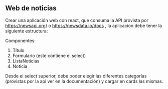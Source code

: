## Web de noticias 
Crear una aplicación web con react, que consuma la API provista por https://newsapi.org/ o https://newsdata.io/docs , la aplicacion debe tener la siguiente estructura:

Componentes:
1. Título
2. Formulario (este contiene el select)
3. ListaNoticias
4. Noticia 

Desde el select superior, debe poder elegir las diferentes categorías (provistas por la api ver en la documentación) y cargar en cards las mismas.

